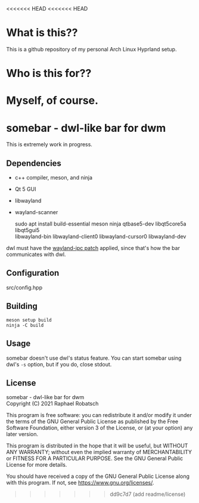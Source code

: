 <<<<<<< HEAD
<<<<<<< HEAD
# What is this??
This is a github repository of my personal Arch Linux Hyprland setup.

# Who is this for??
Myself, of course.
=======
# somebar - dwl-like bar for dwm

This is extremely work in progress.

## Dependencies

* c++ compiler, meson, and ninja
* Qt 5 GUI
* libwayland
* wayland-scanner

    sudo apt install build-essential meson ninja qtbase5-dev libqt5core5a libqt5gui5 \
        libwayland-bin libwayland-client0 libwayland-cursor0 libwayland-dev

dwl must have the [wayland-ipc patch](https://gitlab.com/raphaelr/dwl/-/raw/master/patches/wayland-ipc.patch) applied,
since that's how the bar communicates with dwl.

## Configuration

src/config.hpp

## Building

    meson setup build
    ninja -C build

## Usage

somebar doesn't use dwl's status feature. You can start somebar using dwl's `-s` option,
but if you do, close stdout.

## License

somebar - dwl-like bar for dwm  
Copyright (C) 2021 Raphael Robatsch

This program is free software: you can redistribute it and/or modify
it under the terms of the GNU General Public License as published by
the Free Software Foundation, either version 3 of the License, or
(at your option) any later version.

This program is distributed in the hope that it will be useful,
but WITHOUT ANY WARRANTY; without even the implied warranty of
MERCHANTABILITY or FITNESS FOR A PARTICULAR PURPOSE.  See the
GNU General Public License for more details.

You should have received a copy of the GNU General Public License
along with this program.  If not, see <https://www.gnu.org/licenses/>.
>>>>>>> dd9c7d7 (add readme/license)
